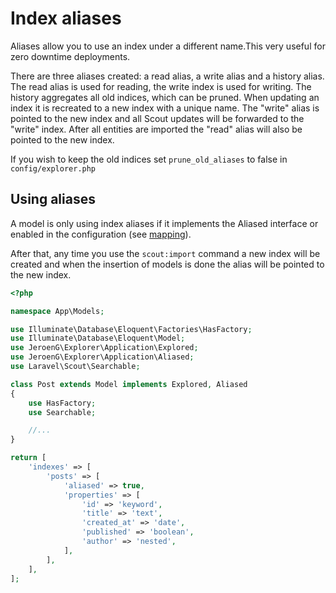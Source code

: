 # Index aliases
Aliases allow you to use an index under a different name.This very useful for zero downtime deployments.

There are three aliases created: a read alias, a write alias and a history alias.
The read alias is used for reading, the write index is used for writing.
The history aggregates all old indices, which can be pruned.
When updating an index it is recreated to a new index with a unique name.
The "write" alias is pointed to the new index and all Scout updates will be forwarded to the "write" index.
After all entities are imported the "read" alias will also be pointed to the new index.

If you wish to keep the old indices set `prune_old_aliases` to false in `config/explorer.php`

## Using aliases
A model is only using index aliases if it implements the Aliased interface or enabled in the configuration (see [mapping](mapping.md)).

After that, any time you use the `scout:import` command a new index will be created and when the insertion of models is done the alias will be pointed to the new index.

```php
<?php

namespace App\Models;

use Illuminate\Database\Eloquent\Factories\HasFactory;
use Illuminate\Database\Eloquent\Model;
use JeroenG\Explorer\Application\Explored;
use JeroenG\Explorer\Application\Aliased;
use Laravel\Scout\Searchable;

class Post extends Model implements Explored, Aliased
{
    use HasFactory;
    use Searchable;

    //...
}
```

```php
return [
    'indexes' => [
        'posts' => [
            'aliased' => true,
            'properties' => [
                'id' => 'keyword',
                'title' => 'text',
                'created_at' => 'date',
                'published' => 'boolean',
                'author' => 'nested',
            ],
        ],
    ],
];
```
